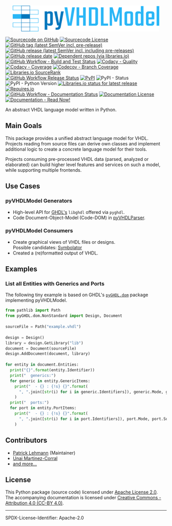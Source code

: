 <p align="center">
  <a title="vhdl.github.io/pyVHDLModel" href="https://vhdl.github.io/pyVHDLModel"><img height="80px" src="doc/_static/logo.svg"/></a>
</p>

[![Sourcecode on GitHub](https://img.shields.io/badge/vhdl-pyVHDLModel-323131.svg?logo=github&longCache=true)](https://github.com/vhdl/pyVHDLModel)
[![Sourcecode License](https://img.shields.io/pypi/l/pyVHDLModel?logo=GitHub&label=code%20license)](LICENSE.md)
[![GitHub tag (latest SemVer incl. pre-release)](https://img.shields.io/github/v/tag/vhdl/pyVHDLModel?logo=GitHub&include_prereleases)](https://github.com/vhdl/pyVHDLModel/tags)
[![GitHub release (latest SemVer incl. including pre-releases)](https://img.shields.io/github/v/release/vhdl/pyVHDLModel?logo=GitHub&include_prereleases)](https://github.com/vhdl/pyVHDLModel/releases/latest)
[![GitHub release date](https://img.shields.io/github/release-date/vhdl/pyVHDLModel?logo=GitHub&)](https://github.com/vhdl/pyVHDLModel/releases)
[![Dependent repos (via libraries.io)](https://img.shields.io/librariesio/dependent-repos/pypi/pyVHDLModel?logo=GitHub)](https://github.com/vhdl/pyVHDLModel/network/dependents)  
[![GitHub Workflow - Build and Test Status](https://img.shields.io/github/workflow/status/vhdl/pyVHDLModel/Test%20and%20Coverage?label=build%20and%20test&logo=GitHub%20Actions&logoColor=FFFFFF)](https://github.com/vhdl/pyVHDLModel/actions?query=workflow%3A%22Test+and+Coverage%22)
[![Codacy - Quality](https://img.shields.io/codacy/grade/2286426d2b11417e90010427b7fed8e7?logo=Codacy)](https://www.codacy.com/manual/VHDL/pyVHDLModel)
[![Codacy - Coverage](https://img.shields.io/codacy/coverage/2286426d2b11417e90010427b7fed8e7?logo=Codacy)](https://www.codacy.com/manual/VHDL/pyVHDLModel)
[![Codecov - Branch Coverage](https://img.shields.io/codecov/c/github/vhdl/pyVHDLModel?logo=Codecov)](https://codecov.io/gh/vhdl/pyVHDLModel)
[![Libraries.io SourceRank](https://img.shields.io/librariesio/sourcerank/pypi/pyVHDLModel)](https://libraries.io/github/vhdl/pyVHDLModel/sourcerank)  
[![GitHub Workflow Release Status](https://img.shields.io/github/workflow/status/vhdl/pyVHDLModel/Release?label=release&logo=GitHub%20Actions&logoColor=FFFFFF)](https://github.com/vhdl/pyVHDLModel/actions?query=workflow%3A%22Release%22)
[![PyPI](https://img.shields.io/pypi/v/pyVHDLModel?logo=PyPI&logoColor=FBE072)](https://pypi.org/project/pyVHDLModel/)
![PyPI - Status](https://img.shields.io/pypi/status/pyVHDLModel?logo=PyPI&logoColor=FBE072)
![PyPI - Python Version](https://img.shields.io/pypi/pyversions/pyVHDLModel?logo=PyPI&logoColor=FBE072)
[![Libraries.io status for latest release](https://img.shields.io/librariesio/release/pypi/pyVHDLModel)](https://libraries.io/github/vhdl/pyVHDLModel)
[![Requires.io](https://img.shields.io/requires/github/VHDL/pyVHDLModel)](https://requires.io/github/VHDL/pyVHDLModel/requirements/?branch=main)  
[![GitHub Workflow - Documentation Status](https://img.shields.io/github/workflow/status/vhdl/pyVHDLModel/Documentation?label=documentation&logo=GitHub%20Actions&logoColor=FFFFFF)](https://github.com/vhdl/pyVHDLModel/actions?query=workflow%3A%22Documentation%22)
[![Documentation License](https://img.shields.io/badge/doc%20license-CC--BY%204.0-green)](LICENSE.md)
[![Documentation - Read Now!](https://img.shields.io/badge/doc-read%20now%20%E2%9E%94-blueviolet)](https://vhdl.github.io/pyVHDLModel/)

An abstract VHDL language model written in Python.


## Main Goals

This package provides a unified abstract language model for VHDL.
Projects reading from source files can derive own classes and implement additional logic to create a concrete language
model for their tools.

Projects consuming pre-processed VHDL data (parsed, analyzed or elaborated) can build higher level features and services
on such a model, while supporting multiple frontends.


## Use Cases

### pyVHDLModel Generators

* High-level API for [GHDL's](https://github.com/ghdl/ghdl) `libghdl` offered via `pyghdl`.
* Code Document-Object-Model (Code-DOM) in [pyVHDLParser](https://github.com/Paebbels/pyVHDLParser).

### pyVHDLModel Consumers

* Create graphical views of VHDL files or designs.  
	Possible candidates: [Symbolator](https://github.com/kevinpt/symbolator)
* Created a (re)formatted output of VHDL.


## Examples

### List all Entities with Generics and Ports

The following tiny example is based on GHDL's [`pyGHDL.dom`](https://github.com/ghdl/ghdl/tree/master/pyGHDL/dom) package implementing
pyVHDLModel.

```python
from pathlib import Path
from pyGHDL.dom.NonStandard import Design, Document

sourceFile = Path("example.vhdl")

design = Design()
library = design.GetLibrary("lib")
document = Document(sourceFile)
design.AddDocument(document, library)

for entity in document.Entities:
  print("{}".format(entity.Identifier))
  print("  generics:")
  for generic in entity.GenericItems:
    print("  - {} : {!s} {}".format(
      ", ".join([str(i) for i in generic.Identifiers]), generic.Mode, generic.Subtype)
    )
  print("  ports:")
  for port in entity.PortItems:
    print("  - {} : {!s} {}".format(
      ", ".join([str(i) for i in port.Identifiers]), port.Mode, port.Subtype)
    )
```


## Contributors

* [Patrick Lehmann](https://github.com/Paebbels) (Maintainer)
* [Unai Martinez-Corral](https://github.com/umarcor)
* [and more...](https://github.com/VHDL/pyVHDLModel/graphs/contributors)


## License

This Python package (source code) licensed under [Apache License 2.0](LICENSE.md).  
The accompanying documentation is licensed under [Creative Commons - Attribution 4.0 (CC-BY 4.0)](doc/Doc-License.rst).

-------------------------
SPDX-License-Identifier: Apache-2.0
